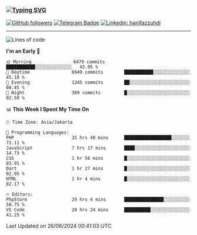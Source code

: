 ### [![Typing SVG](https://readme-typing-svg.herokuapp.com?font=lato&size=22&lines=Hi+There+👋)](https://git.io/typing-svg) 

[![GitHub followers](https://img.shields.io/github/followers/hanifazzuhdi?label=Follow&style=social)](https://github.com/hanifazzuhdi/?tab=follow) 
[![Telegram Badge](https://img.shields.io/badge/-hanif0198-blue?style=social&logo=telegram&link=https://www.t.me/hanif0198/)](https://www.t.me/hanif0198/) 
[![Linkedin: hanifazzuhdi](https://img.shields.io/badge/-hanifazzuhdi-blue?style=flat-square&logo=Linkedin&logoColor=white&link=https://www.linkedin.com/in/hanif-az-zuhdi-69688019b/)](https://www.linkedin.com/in/hanif-az-zuhdi-69688019b/) 

<hr/>

<!--START_SECTION:waka-->
![Lines of code](https://img.shields.io/badge/From%20Hello%20World%20I%27ve%20Written-58.2%20million%20lines%20of%20code-blue)

**I'm an Early 🐤** 

```text
🌞 Morning                6479 commits        ███████████░░░░░░░░░░░░░░   43.95 % 
🌆 Daytime                6649 commits        ███████████░░░░░░░░░░░░░░   45.10 % 
🌃 Evening                1245 commits        ██░░░░░░░░░░░░░░░░░░░░░░░   08.45 % 
🌙 Night                  369 commits         █░░░░░░░░░░░░░░░░░░░░░░░░   02.50 % 
```


📊 **This Week I Spent My Time On** 

```text
🕑︎ Time Zone: Asia/Jakarta

💬 Programming Languages: 
PHP                      35 hrs 40 mins      ██████████████████░░░░░░░   72.11 % 
JavaScript               7 hrs 17 mins       ████░░░░░░░░░░░░░░░░░░░░░   14.73 % 
CSS                      1 hr 56 mins        █░░░░░░░░░░░░░░░░░░░░░░░░   03.91 % 
Dart                     1 hr 27 mins        █░░░░░░░░░░░░░░░░░░░░░░░░   02.95 % 
HTML                     1 hr 4 mins         █░░░░░░░░░░░░░░░░░░░░░░░░   02.17 % 

🔥 Editors: 
PhpStorm                 29 hrs 4 mins       ███████████████░░░░░░░░░░   58.75 % 
VS Code                  20 hrs 24 mins      ██████████░░░░░░░░░░░░░░░   41.25 % 
```


 Last Updated on 26/06/2024 00:41:03 UTC
<!--END_SECTION:waka-->
